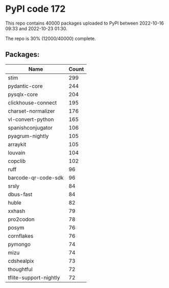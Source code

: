 # PyPI code 172

This repo contains 40000 packages uploaded to PyPI between 
2022-10-16 09:33 and 2022-10-23 01:30.

The repo is 30% (12000/40000) complete.

## Packages:

| Name  | Count |
| ----- | ----- |
| stim | 299 |
| pydantic-core | 244 |
| pysqlx-core | 204 |
| clickhouse-connect | 195 |
| charset-normalizer | 176 |
| vl-convert-python | 165 |
| spanishconjugator | 106 |
| pyagrum-nightly | 105 |
| arraykit | 105 |
| louvain | 104 |
| copclib | 102 |
| ruff | 96 |
| barcode-qr-code-sdk | 96 |
| srsly | 84 |
| dbus-fast | 84 |
| huble | 82 |
| xxhash | 79 |
| pro2codon | 78 |
| posym | 76 |
| cornflakes | 76 |
| pymongo | 74 |
| mizu | 74 |
| cdshealpix | 73 |
| thoughtful | 72 |
| tflite-support-nightly | 72 |


